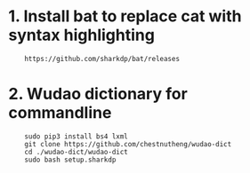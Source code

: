 # 1. Install bat to replace cat with syntax highlighting
```
    https://github.com/sharkdp/bat/releases
```
# 2. Wudao dictionary for commandline
```
    sudo pip3 install bs4 lxml
    git clone https://github.com/chestnutheng/wudao-dict
    cd ./wudao-dict/wudao-dict
    sudo bash setup.sharkdp
```

